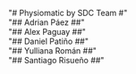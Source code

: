 "# Physiomatic by SDC Team #"  
"## Adrian Páez ##"  
"## Alex Paguay ##"  
"## Daniel Patiño ##"  
"## Yulliana Román ##"  
"## Santiago Risueño ##"  
